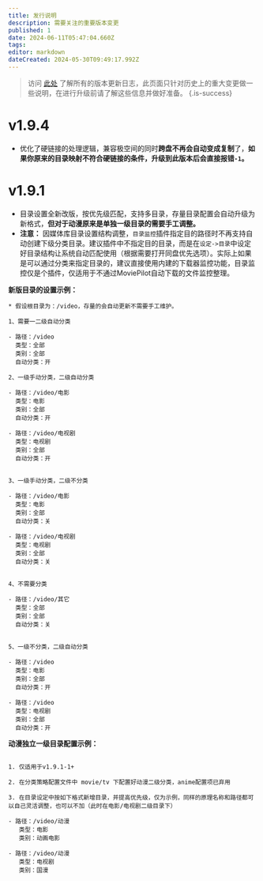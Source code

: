 ```yaml
---
title: 发行说明
description: 需要关注的重要版本变更
published: 1
date: 2024-06-11T05:47:04.660Z
tags: 
editor: markdown
dateCreated: 2024-05-30T09:49:17.992Z
---
```


> 访问 [此处](https://github.com/jxxghp/MoviePilot/releases) 了解所有的版本更新日志，此页面只针对历史上的重大变更做一些说明，在进行升级前请了解这些信息并做好准备。
{.is-success}

# v1.9.4
- 优化了硬链接的处理逻辑，兼容极空间的同时**跨盘不再会自动变成复制**了，**如果你原来的目录映射不符合硬链接的条件，升级到此版本后会直接报错`-1`。**


# v1.9.1
- 目录设置全新改版，按优先级匹配，支持多目录，存量目录配置会自动升级为新格式，**但对于动漫原来是单独一级目录的需要手工调整。**
- **注意：** 因媒体库目录设置结构调整，`目录监控`插件指定目的路径时不再支持自动创建下级分类目录。建议插件中不指定目的目录，而是在`设定->目录`中设定好目录结构让系统自动匹配使用（根据需要打开同盘优先选项）。实际上如果是可以通过分类来指定目录的，建议直接使用内建的下载器监控功能，目录监控仅是个插件，仅适用于不通过MoviePilot自动下载的文件监控整理。

**新版目录的设置示例：**

```
* 假设根目录为：/video，存量的会自动更新不需要手工维护。

1、需要一二级自动分类

- 路径：/video
  类型：全部
  类别：全部
  自动分类：开
  
2、一级手动分类，二级自动分类

- 路径：/video/电影
  类型：电影
  类别：全部
  自动分类：开

- 路径：/video/电视剧
  类型：电视剧
  类别：全部
  自动分类：开
  

3、一级手动分类，二级不分类

- 路径：/video/电影
  类型：电影
  类别：全部
  自动分类：关

- 路径：/video/电视剧
  类型：电视剧
  类别：全部
  自动分类：关


4、不需要分类

- 路径：/video/其它
  类型：全部
  类别：全部
  自动分类：关


5、一级不分类，二级自动分类

- 路径：/video
  类型：电影
  类别：全部
  自动分类：开

- 路径：/video
  类型：电视剧
  类别：全部
  自动分类：开
```

**动漫独立一级目录配置示例：**
```

1. 仅适用于v1.9.1-1+

2. 在分类策略配置文件中 movie/tv 下配置好动漫二级分类，anime配置项已弃用

3. 在目录设定中按如下格式新增目录，并提高优先级，仅为示例，同样的原理名称和路径都可以自己灵活调整，也可以不加（此时在电影/电视剧二级目录下）

- 路径：/video/动漫
   类型：电影
   类别：动画电影

- 路径：/video/动漫
   类型：电视剧
   类别：国漫
```


